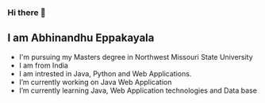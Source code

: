 ### Hi there 👋
## I am Abhinandhu Eppakayala

- I'm pursuing my Masters degree in Northwest Missouri State University
- I am from India
- I am intrested in Java, Python and Web Applications.
- I’m currently working on Java Web Application 
- I’m currently learning Java, Web Application technologies and Data base

